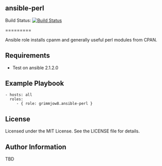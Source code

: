 ## ansible-perl

Build Status:  [![Build Status](https://travis-ci.org/grimmjow8/ansible-perl.png)](https://travis-ci.org/grimmjow8/ansible-perl)

=========

Ansible role installs cpanm and generally useful perl modules from CPAN.

Requirements
------------

- Test on ansible 2.1.2.0

Example Playbook
----------------

    - hosts: all
      roles:
         - { role: grimmjow8.ansible-perl }

License
-------

Licensed under the MIT License. See the LICENSE file for details.

Author Information
------------------

TBD
